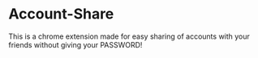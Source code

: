 # Account-Share
This is a chrome extension made for easy sharing of accounts with your friends without giving your PASSWORD!
